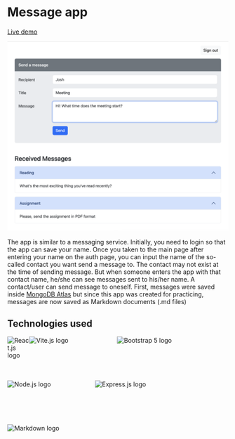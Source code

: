 # Message app

[Live demo]()

![Main page](/client/src/assets/main-page.png "Main page")

The app is similar to a messaging service. Initially, you need to login so that
the app can save your name. Once you taken to the main page after entering your
name on the auth page, you can input the name of the so-called contact you want
send a message to. The contact may not exist at the time of sending message. But
when someone enters the app with that contact name, he/she can see messages sent
to his/her name. A contact/user can send message to oneself. First, messages
were saved inside [MongoDB Atlas](https://www.mongodb.com/docs/atlas) but since
this app was created for practicing, messages are now saved as Markdown
documents (.md files)

## Technologies used

<!-- ![Vite.js logo](https://cdn.worldvectorlogo.com/logos/express-109.svg "Vite.js") -->

<img align="left" title="React.js" alt="React.js logo" src="https://cdn.worldvectorlogo.com/logos/react-2.svg" width="50" />
<img align="left" title="Vite.js" alt="Vite.js logo" src="https://cdn.worldvectorlogo.com/logos/vitejs.svg" width="200" height="100">
<img align="left" title="Bootstrap 5" alt="Bootstrap 5 logo" src="https://cdn.worldvectorlogo.com/logos/bootstrap-5-1.svg" width="200" height="100">
<img align="left" title="Node.js" alt="Node.js logo" src="https://cdn.worldvectorlogo.com/logos/nodejs-1.svg" width="200" height="100">
<img align="left" title="Express.js" alt="Express.js logo" src="https://cdn.worldvectorlogo.com/logos/express-109.svg" width="150" height="100">
<img align="left" title="Markdown" alt="Markdown logo" src="https://cdn.worldvectorlogo.com/logos/markdown.svg" width="200" height="100">
